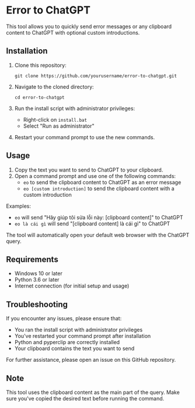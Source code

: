 # Error to ChatGPT

This tool allows you to quickly send error messages or any clipboard content to ChatGPT with optional custom introductions.

## Installation

1. Clone this repository:

    ```
    git clone https://github.com/yourusername/error-to-chatgpt.git
    ```

2. Navigate to the cloned directory:

    ```
    cd error-to-chatgpt
    ```

3. Run the install script with administrator privileges:

    - Right-click on `install.bat`
    - Select "Run as administrator"

4. Restart your command prompt to use the new commands.

## Usage

1. Copy the text you want to send to ChatGPT to your clipboard.
2. Open a command prompt and use one of the following commands:
    - `eo` to send the clipboard content to ChatGPT as an error message
    - `eo [custom introduction]` to send the clipboard content with a custom introduction

Examples:

-   `eo` will send "Hãy giúp tôi sửa lỗi này: [clipboard content]" to ChatGPT
-   `eo là cái gì` will send "[clipboard content] là cái gì" to ChatGPT

The tool will automatically open your default web browser with the ChatGPT query.

## Requirements

-   Windows 10 or later
-   Python 3.6 or later
-   Internet connection (for initial setup and usage)

## Troubleshooting

If you encounter any issues, please ensure that:

-   You ran the install script with administrator privileges
-   You've restarted your command prompt after installation
-   Python and pyperclip are correctly installed
-   Your clipboard contains the text you want to send

For further assistance, please open an issue on this GitHub repository.

## Note

This tool uses the clipboard content as the main part of the query. Make sure you've copied the desired text before running the command.
